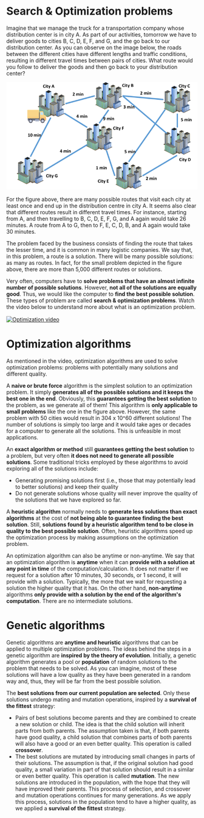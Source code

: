 # Search & Optimization problems

Imagine that we manage the truck for a transportation company whose distribution center is in city A. As part of our activities, tomorrow we have to deliver goods to cities B, C, D, E, F, and G, and the go back to our distribution center. As you can observe on the image below,  the roads between the different cities have different lengths and traffic conditions, resulting in different travel times between pairs of cities. What route would you follow to deliver the goods and then go back to your distribution center?

<p align="center">
  <img src="https://github.com/vicsana1/AIJigsaw/raw/master/tsp.png">
</p>

For the figure above, there are many possible routes that visit each city at least once and end up in the distribution centre in city A. It seems also clear that different routes result in different travel times. For instance, starting from A, and then travelling to B, C, D, E, F, G, and A again would take 26 minutes. A route from A to G, then to F, E, C, D, B, and A again would take 30 minutes.

The problem faced by the business consists of finding the route that takes the lesser time, and it is common in many logistic companies. We say that, in this problem, a route is a solution. There will be many possible solutions: as many as routes. In fact, for the small problem depicted in the figure above, there are more than 5,000 different routes or solutions.

Very often, computers have to **solve problems that have an almost infinite number of possible solutions**. However, **not all of the solutions are equally good**. Thus, we would like the computer to **find the best possible solution**. These types of problem are called **search & optimization problems**. Watch the video below to understand more about what is an optimization problem.

<a href="https://www.youtube.com/watch?v=Q2dewZweAtU"><img align="center" src="https://img.youtube.com/vi/Q2dewZweAtU/0.jpg" alt="Optimization video"></a>

# Optimization algorithms
As mentioned in the video, optimization algorithms are used to solve optimization problems: problems with potentially many solutions and different quality. 

A **naive or brute force** algorithm is the simplest solution to an optimization problem. It simply **generates all of the possible solutions and it keeps the best one in the end**. Obviously, this **guarantees getting the best solution** to the problem, as we generate all of them! This algorithm is **only applicable to small problems** like the one in the figure above. However, the same problem with 50 cities would result in 304 x 10^60 different solutions! The number of solutions is simply too large and it would take ages or decades for a computer to generate all the solutions. This is unfeasible in most applications.

An **exact algorithm or method** still **guarantees getting the best solution** to a problem, but very often **it does not need to generate all possible solutions**. Some traditional tricks employed by these algorithms to avoid exploring all of the solutions include:
- Generating promising solutions first (i.e., those that may potentially lead to better solutions) and keep their quality
- Do not generate solutions whose quality will never improve the quality of the solutions that we have explored so far.

A **heuristic algorithm** normally needs to **generate less solutions than exact algorithms** at the cost of **not being able to guarantee finding the best solution**. Still, **solutions found by a heuristic algorithm tend to be close in quality to the best possible solution**. Often, heuristic algorithms speed up the optimization process by making assumptions on the optimization problem.

An optimization algorithm can also be anytime or non-anytime. We say that an optimization algorithm is **anytime** when it can **provide with a solution at any point in time** of the computation/calculation. It does not matter if we request for a solution after 10 minutes, 30 seconds, or 1 second, it will provide with a solution. Typically, the more that we wait for requesting a solution the higher quality that it has. On the other hand, **non-anytime** algorithms **only provide with a solution by the end of the algorithm's computation**. There are no intermediate solutions.

# Genetic algorithms
Genetic algorithms are **anytime and heuristic** algorithms that can be applied to multiple optimization problems. The ideas behind the steps in a genetic algorithm are **inspired by the theory of evolution**. Initially, a genetic algorithm generates a pool or **population** of random solutions to the problem that needs to be solved. As you can imagine, most of these solutions will have a low quality as they have been generated in a random way and, thus, they will be far from the best possible solution.

The **best solutions from our current population are selected**. Only these solutions undergo mating and mutation operations, inspired by a **survival of the fittest** strategy:
- Pairs of best solutions become parents and they are combined to create a new solution or child. The idea is that the child solution will inherit parts from both parents. The assumption taken is that, if both parents have good quality, a child solution that combines parts of both parents will also have a good or an even better quality. This operation is called **crossover**.
- The best solutions are mutated by introducing small changes in parts of their solutions. The assumption is that, if the original solution had good quality, a small variation in part of that solution should result in a similar or even better quality. This operation is called **mutation**.
The new solutions are introduced in the population, with the hope that they will have improved their parents. This process of selection, and crossover and mutation operations continues for many generations. As we apply this process, solutions in the population tend to have a higher quality, as we applied a **survival of the fittest** strategy.

